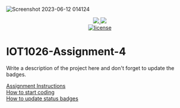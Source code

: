 ![Screenshot 2023-06-12 014124](https://github.com/Jassi9927/IOT1026-Assignment-4/assets/123195722/911fcb58-0848-4758-b8c5-9720017bf9b0)
<p align="center">
	<a href="https://github.com/jassi9927/IOT1026-Assignment-4/actions/workflows/ci.yml">
    <img src="https://github.com/jassi9927/IOT1026-Assignment-4/actions/workflows/ci.yml/badge.svg"/>
    </a>
	<a href="https://github.com/jassi9927/IOT1026-Assignment-4/actions/workflows/formatting.yml">
    <img src="https://github.com/jassi9927/IOT1026-Assignment-4/actions/workflows/formatting.yml/badge.svg"/>
	<br/>
	<img title="MIT License" alt="license" src="https://img.shields.io/badge/license-MIT-informational?style=flat-square">	
    </a>
</p>

# IOT1026-Assignment-4

Write a description of the project here and don't forget to update the badges.  

[Assignment Instructions](docs/instructions.md)  
[How to start coding](docs/how-to-use.md)  
[How to update status badges](docs/how-to-update-badges.md)
